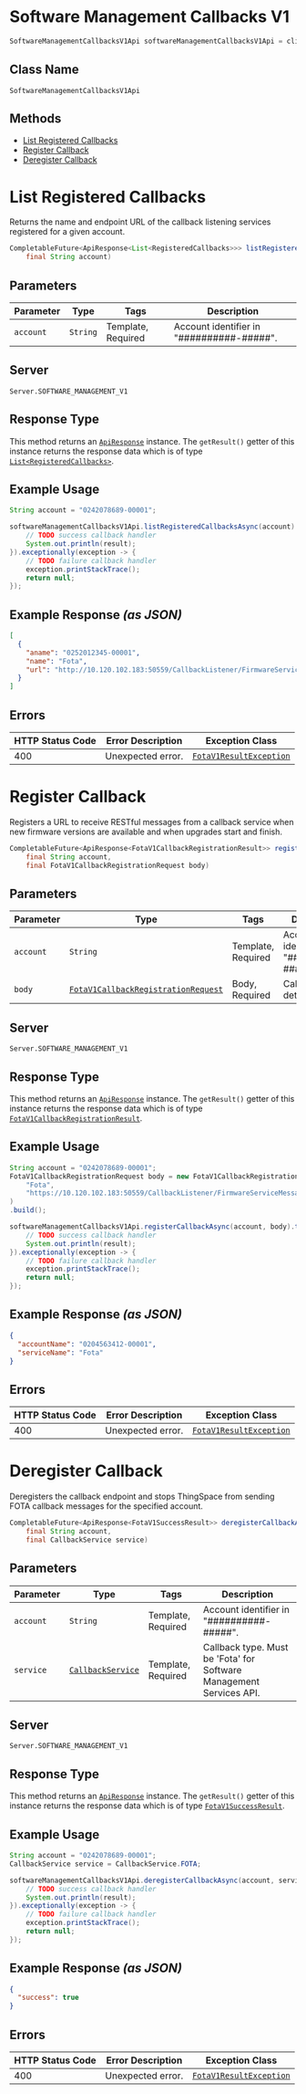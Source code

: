 # Software Management Callbacks V1

```java
SoftwareManagementCallbacksV1Api softwareManagementCallbacksV1Api = client.getSoftwareManagementCallbacksV1Api();
```

## Class Name

`SoftwareManagementCallbacksV1Api`

## Methods

* [List Registered Callbacks](../../doc/controllers/software-management-callbacks-v1.md#list-registered-callbacks)
* [Register Callback](../../doc/controllers/software-management-callbacks-v1.md#register-callback)
* [Deregister Callback](../../doc/controllers/software-management-callbacks-v1.md#deregister-callback)


# List Registered Callbacks

Returns the name and endpoint URL of the callback listening services registered for a given account.

```java
CompletableFuture<ApiResponse<List<RegisteredCallbacks>>> listRegisteredCallbacksAsync(
    final String account)
```

## Parameters

| Parameter | Type | Tags | Description |
|  --- | --- | --- | --- |
| `account` | `String` | Template, Required | Account identifier in "##########-#####". |

## Server

`Server.SOFTWARE_MANAGEMENT_V1`

## Response Type

This method returns an [`ApiResponse`](../../doc/api-response.md) instance. The `getResult()` getter of this instance returns the response data which is of type [`List<RegisteredCallbacks>`](../../doc/models/registered-callbacks.md).

## Example Usage

```java
String account = "0242078689-00001";

softwareManagementCallbacksV1Api.listRegisteredCallbacksAsync(account).thenAccept(result -> {
    // TODO success callback handler
    System.out.println(result);
}).exceptionally(exception -> {
    // TODO failure callback handler
    exception.printStackTrace();
    return null;
});
```

## Example Response *(as JSON)*

```json
[
  {
    "aname": "0252012345-00001",
    "name": "Fota",
    "url": "http://10.120.102.183:50559/CallbackListener/FirmwareServiceMessages.asmx"
  }
]
```

## Errors

| HTTP Status Code | Error Description | Exception Class |
|  --- | --- | --- |
| 400 | Unexpected error. | [`FotaV1ResultException`](../../doc/models/fota-v1-result-exception.md) |


# Register Callback

Registers a URL to receive RESTful messages from a callback service when new firmware versions are available and when upgrades start and finish.

```java
CompletableFuture<ApiResponse<FotaV1CallbackRegistrationResult>> registerCallbackAsync(
    final String account,
    final FotaV1CallbackRegistrationRequest body)
```

## Parameters

| Parameter | Type | Tags | Description |
|  --- | --- | --- | --- |
| `account` | `String` | Template, Required | Account identifier in "##########-#####". |
| `body` | [`FotaV1CallbackRegistrationRequest`](../../doc/models/fota-v1-callback-registration-request.md) | Body, Required | Callback details. |

## Server

`Server.SOFTWARE_MANAGEMENT_V1`

## Response Type

This method returns an [`ApiResponse`](../../doc/api-response.md) instance. The `getResult()` getter of this instance returns the response data which is of type [`FotaV1CallbackRegistrationResult`](../../doc/models/fota-v1-callback-registration-result.md).

## Example Usage

```java
String account = "0242078689-00001";
FotaV1CallbackRegistrationRequest body = new FotaV1CallbackRegistrationRequest.Builder(
    "Fota",
    "https://10.120.102.183:50559/CallbackListener/FirmwareServiceMessages.asmx"
)
.build();

softwareManagementCallbacksV1Api.registerCallbackAsync(account, body).thenAccept(result -> {
    // TODO success callback handler
    System.out.println(result);
}).exceptionally(exception -> {
    // TODO failure callback handler
    exception.printStackTrace();
    return null;
});
```

## Example Response *(as JSON)*

```json
{
  "accountName": "0204563412-00001",
  "serviceName": "Fota"
}
```

## Errors

| HTTP Status Code | Error Description | Exception Class |
|  --- | --- | --- |
| 400 | Unexpected error. | [`FotaV1ResultException`](../../doc/models/fota-v1-result-exception.md) |


# Deregister Callback

Deregisters the callback endpoint and stops ThingSpace from sending FOTA callback messages for the specified account.

```java
CompletableFuture<ApiResponse<FotaV1SuccessResult>> deregisterCallbackAsync(
    final String account,
    final CallbackService service)
```

## Parameters

| Parameter | Type | Tags | Description |
|  --- | --- | --- | --- |
| `account` | `String` | Template, Required | Account identifier in "##########-#####". |
| `service` | [`CallbackService`](../../doc/models/callback-service.md) | Template, Required | Callback type. Must be 'Fota' for Software Management Services API. |

## Server

`Server.SOFTWARE_MANAGEMENT_V1`

## Response Type

This method returns an [`ApiResponse`](../../doc/api-response.md) instance. The `getResult()` getter of this instance returns the response data which is of type [`FotaV1SuccessResult`](../../doc/models/fota-v1-success-result.md).

## Example Usage

```java
String account = "0242078689-00001";
CallbackService service = CallbackService.FOTA;

softwareManagementCallbacksV1Api.deregisterCallbackAsync(account, service).thenAccept(result -> {
    // TODO success callback handler
    System.out.println(result);
}).exceptionally(exception -> {
    // TODO failure callback handler
    exception.printStackTrace();
    return null;
});
```

## Example Response *(as JSON)*

```json
{
  "success": true
}
```

## Errors

| HTTP Status Code | Error Description | Exception Class |
|  --- | --- | --- |
| 400 | Unexpected error. | [`FotaV1ResultException`](../../doc/models/fota-v1-result-exception.md) |

